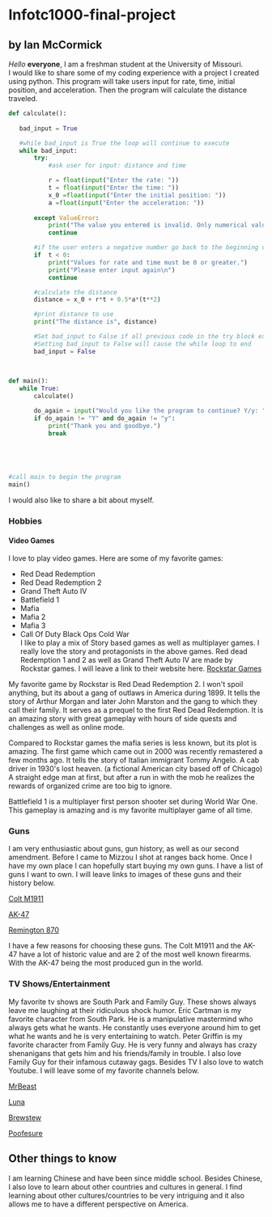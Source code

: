 # Infotc1000-final-project
## by Ian McCormick
 *Hello*  **everyone**, I am a freshman student at the University of Missouri.  
 I would like to share some of my coding experience with a project I created using python. This program will take users input for rate, time, initial position, and acceleration. Then the program will calculate the distance traveled.
 ```python
def calculate():
    
    bad_input = True

    #while bad_input is True the loop will continue to execute
    while bad_input:
        try: 
            #ask user for input: distance and time

            r = float(input("Enter the rate: "))
            t = float(input("Enter the time: "))
            x_0 =float(input("Enter the initial position: "))
            a =float(input("Enter the acceleration: "))
            
        except ValueError:
            print("The value you entered is invalid. Only numerical values are valid")
            continue

        #if the user enters a negative number go back to the beginning of the loop
        if  t < 0:
            print("Values for rate and time must be 0 or greater.")
            print("Please enter input again\n")
            continue

        #calculate the distance
        distance = x_0 + r*t + 0.5*a*(t**2)

        #print distance to use
        print("The distance is", distance)

        #Set bad_input to False if all previous code in the try block executes successfully
        #Setting bad_input to False will cause the while loop to end
        bad_input = False
        
        

def main():
    while True:
        calculate()

        do_again = input("Would you like the program to continue? Y/y: ")
        if do_again != "Y" and do_again != "y":
            print("Thank you and goodbye.")
            break

           
        


#call main to begin the program
main()


 ```
 I would also like to share a bit about myself.
 ### Hobbies
 #### Video Games
 I love to play video games. Here are some of my favorite games:
 
 - Red Dead Redemption 
 - Red Dead Redemption 2
 - Grand Theft Auto IV
 - Battlefield 1
 - Mafia
 - Mafia 2
 - Mafia 3
 - Call Of Duty Black Ops Cold War  
 I like to play a mix of Story based games as well as multiplayer games. I really love the story and protagonists in the above games. Red dead Redemption 1 and 2 as well as Grand Theft Auto IV are made by Rockstar games. I will leave a link to their website here. [Rockstar Games](https://www.rockstargames.com) 
 
 My favorite game by Rockstar is Red Dead Redemption 2. I won't spoil anything, but its about a gang of outlaws in America during 1899. It tells the story of Arthur Morgan and later John Marston and the gang to which they call their family. It serves as a prequel to the first Red Dead Redemption. It is an amazing story with great gameplay with hours of side quests and challenges as well as online mode.
 
 Compared to Rockstar games the mafia series is less known, but its plot is amazing. The first game which came out in 2000 was recently remastered a few months ago. It tells the story of Italian immigrant Tommy Angelo. A cab driver in 1930's lost heaven. (a fictional American city based off of Chicago) A straight edge man at first, but after a run in with the mob he realizes the rewards of organized crime are too big to ignore.
 
 Battlefield 1 is a multiplayer first person shooter set during World War One. This gameplay is amazing and is my favorite multiplayer game of all time.
  
  
  
  
  
  
  
  ### Guns
  I am very enthusiastic about guns, gun history, as well as our second amendment. Before I came to Mizzou I shot at ranges back home. Once I have my own place I can hopefully start buying my own guns. I have a list of guns I want to own. I will leave links to images of these guns and their history below.
  
  [Colt M1911](https://en.wikipedia.org/wiki/M1911_pistol)
  
  [AK-47](https://en.wikipedia.org/wiki/AK-47)
  
  [Remington 870](https://en.wikipedia.org/wiki/Remington_Model_870)
  
  I have a few reasons for choosing these guns. The Colt M1911 and the AK-47 have a lot of historic value and are 2 of the most well known firearms. With the AK-47 being the most produced gun in the world. 
  
  
  ### TV Shows/Entertainment
  My favorite tv shows are South Park and Family Guy. These shows always leave me laughing at their ridiculous shock humor. Eric Cartman is my favorite character from South Park. He is a manipulative mastermind who always gets what he wants. He constantly uses everyone around him to get what he wants and he is very entertaining to watch. Peter Griffin is my favorite character from Family Guy. He is very funny and always has crazy shenanigans that gets him and his friends/family in trouble. I also love Family Guy for their infamous cutaway gags. Besides TV I also love to watch Youtube. I will leave some of my favorite channels below.
  
  [MrBeast](https://www.youtube.com/user/MrBeast6000)
  
  [Luna](https://www.youtube.com/user/AustinFFA)
  
  [Brewstew](https://www.youtube.com/user/brewstewfilms)
  
  [Poofesure](https://www.youtube.com/user/Poofesure) 
 
 ## Other things to know 
 
 I am learning Chinese and have been since middle school. Besides Chinese, I also love to learn about other countries and cultures in general. I find learning about other cultures/countries to be very intriguing and it also allows me to have a different perspective on America.
  
  
  

